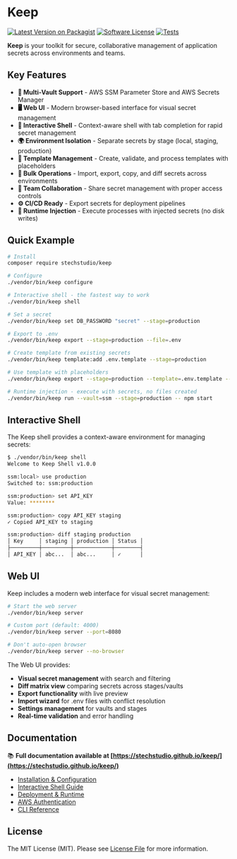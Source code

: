 # Keep

[![Latest Version on Packagist](https://img.shields.io/packagist/v/stechstudio/keep.svg?style=flat-square)](https://packagist.org/packages/stechstudio/keep)
[![Software License](https://img.shields.io/badge/license-MIT-brightgreen.svg?style=flat-square)](LICENSE.md)
[![Tests](https://img.shields.io/github/actions/workflow/status/stechstudio/keep/tests.yml?branch=main&style=flat-square)](https://github.com/stechstudio/keep/actions/workflows/tests.yml)

**Keep** is your toolkit for secure, collaborative management of application secrets across environments and teams.

## Key Features

- **🔐 Multi-Vault Support** - AWS SSM Parameter Store and AWS Secrets Manager
- **🖥️ Web UI** - Modern browser-based interface for visual secret management
- **🚀 Interactive Shell** - Context-aware shell with tab completion for rapid secret management
- **🌍 Environment Isolation** - Separate secrets by stage (local, staging, production)
- **📝 Template Management** - Create, validate, and process templates with placeholders
- **🔄 Bulk Operations** - Import, export, copy, and diff secrets across environments
- **🤝 Team Collaboration** - Share secret management with proper access controls
- **⚙️ CI/CD Ready** - Export secrets for deployment pipelines
- **🚀 Runtime Injection** - Execute processes with injected secrets (no disk writes)

## Quick Example

```bash
# Install
composer require stechstudio/keep

# Configure
./vendor/bin/keep configure

# Interactive shell - the fastest way to work
./vendor/bin/keep shell

# Set a secret
./vendor/bin/keep set DB_PASSWORD "secret" --stage=production

# Export to .env
./vendor/bin/keep export --stage=production --file=.env

# Create template from existing secrets
./vendor/bin/keep template:add .env.template --stage=production

# Use template with placeholders
./vendor/bin/keep export --stage=production --template=.env.template --file=.env

# Runtime injection - execute with secrets, no files created
./vendor/bin/keep run --vault=ssm --stage=production -- npm start
```

## Interactive Shell

The Keep shell provides a context-aware environment for managing secrets:

```bash
$ ./vendor/bin/keep shell
Welcome to Keep Shell v1.0.0

ssm:local> use production
Switched to: ssm:production

ssm:production> set API_KEY
Value: ********

ssm:production> copy API_KEY staging
✓ Copied API_KEY to staging

ssm:production> diff staging production
│ Key     │ staging │ production │ Status │
├─────────┼─────────┼────────────┼────────┤
│ API_KEY │ abc...  │ abc...     │ ✓      │
```

## Web UI

Keep includes a modern web interface for visual secret management:

```bash
# Start the web server
./vendor/bin/keep server

# Custom port (default: 4000)
./vendor/bin/keep server --port=8080

# Don't auto-open browser
./vendor/bin/keep server --no-browser
```

The Web UI provides:
- **Visual secret management** with search and filtering
- **Diff matrix view** comparing secrets across stages/vaults
- **Export functionality** with live preview
- **Import wizard** for .env files with conflict resolution
- **Settings management** for vaults and stages
- **Real-time validation** and error handling

## Documentation

📚 **Full documentation available at [https://stechstudio.github.io/keep/](https://stechstudio.github.io/keep/)**

- [Installation & Configuration](https://stechstudio.github.io/keep/guide/installation)
- [Interactive Shell Guide](https://stechstudio.github.io/keep/guide/shell)
- [Deployment & Runtime](https://stechstudio.github.io/keep/guide/deployment/)
- [AWS Authentication](https://stechstudio.github.io/keep/guide/aws-authentication)
- [CLI Reference](https://stechstudio.github.io/keep/guide/cli/reference)

## License

The MIT License (MIT). Please see [License File](LICENSE.md) for more information.